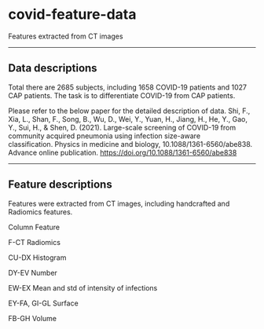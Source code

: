 # covid-feature-data
Features extracted from CT images

----------------
Data descriptions
----------------
Total there are 2685 subjects, including 1658 COVID-19 patients and 1027 CAP patients. 
The task is to differentiate COVID-19 from CAP patients.

Please refer to the below paper for the detailed description of data. 
Shi, F., Xia, L., Shan, F., Song, B., Wu, D., Wei, Y., Yuan, H., Jiang, H., He, Y., Gao, Y., Sui, H., & Shen, D. (2021). Large-scale screening of COVID-19 from community acquired pneumonia using infection size-aware classification. Physics in medicine and biology, 10.1088/1361-6560/abe838. Advance online publication. https://doi.org/10.1088/1361-6560/abe838	

----------------
Feature descriptions	
----------------
Features were extracted from CT images, including handcrafted and Radiomics features.

Column	Feature

F-CT	        Radiomics

CU-DX	        Histogram

DY-EV	        Number

EW-EX	        Mean and std of intensity of infections

EY-FA, GI-GL	Surface

FB-GH	        Volume
	
	
	
	

